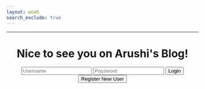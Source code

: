 ```yaml
---
layout: woah
search_exclude: true
---
```

-----------------------------------------------------------------------------------------------
<html lang="{{ page.lang | default: site.lang | default: " en" }}">
 
<html lang="en">
<head>
  <style>
    form {
      background-color:aqua ;
    }
    </style>
</head>

<head>
  <meta charset="UTF-8">
  <meta name="viewport" content="width=device-width, initial-scale=1.0">
  <link rel="stylesheet" type="text/css" href="your_stylesheet.css">
  <title>Login Page</title>
</head>
<body>
  <div class="container" style="text-align: center;">
    <h1>Nice to see you on Arushi's Blog!</h1>
    <input id="usernameInput" type="text" class="input-text" placeholder="Username">
    <input id="passwordInput" type="password" class="input-text" placeholder="Password">
    <button id="loginButton" class="button" onclick="loginUser()">Login</button>
    <button id="registerButton" class="button register-button" onclick="showRegistrationForm()">Register New User</button>

   
  <div id="registrationForm" style="display: none;">
      <h2>Register New User</h2>
      <input id="newUsernameInput" type="text" class="input-text" placeholder="New Username">
      <input id="newPasswordInput" type="password" class="input-text" placeholder="New Password">
      <button id="registerNewUserButton" class="button" onclick="registerUser()">Register</button>
    </div>
  </div>
</head>
<body>
      <script>
        function showRegistrationForm() {
      document.getElementById("registrationForm").style.display = "block";
    }
      function registerUser() {
      const newUsername = document.getElementById("newUsernameInput").value;
      const newPassword = document.getElementById("newPasswordInput").value;
    // Make a POST request to register a new user
    function loginUser(){
        fetch('http://127.0.0.1:8086/api/users/authenticate', {
        method: 'POST',
        headers: {
          'Content-Type': 'application/json',
        },
        body: JSON.stringify({
          username: newUsername,
          password: newPassword,
        }),
      })
      .then(response => response.json())
      .then(data => {
        console.log('User registration successful:', data);
        alert('Registration successful!');
        // Optionally, you can show a success message or redirect the user
      })
      .catch(error => {
        console.error('Error registering user:', error);
        alert('Registration failed. Please try again.');
        // Handle error, show error message, etc.
      });
    }
        const apiUrl = "http://127.0.0.1:8086/api/users/authenticate";
          document.getElementById("authenticate").onsubmit = async function (e) {
          e.preventDefault();
          const uid = document.getElementById("uid").value;
          const password = document.getElementById("password").value;
          const obj = { uid: uid, password: password };
          try {
            const response = await fetch(apiUrl, {
              method: "POST",
              headers: {
                "Content-Type": "application/json"
              },
              body: JSON.stringify(obj)
            });
            var myHeaders = new Headers();
            myHeaders.append("Content-Type", "application/json");
              var raw = JSON.stringify({
                "uid": "toby",
                "password": "123toby"
              });
              var requestOptions = {
                method: 'POST',
                headers: myHeaders,
                body: raw,
                redirect: 'follow'
              };
              fetch("http://127.0.0.1:8086/api/users/authenticate", requestOptions)
                .then(response => response.text())
                .then(result => console.log(result))
                .catch(error => console.log('error', error));
            if (!response.ok) {
              throw new Error('Authentication was not successful');
            }
            const token = await response.text();
            if (token) {
              // Authentication was successful, you can handle the token as needed
              console.log('Authentication successful');
              document.cookie = `token=${token}; path=/`;
              localStorage.setItem("token", token);
              localStorage.setItem("flagData", 1);
              window.location.href = "./";
              window.location.replace("./");
            } else {
              // Authentication failed, show an error message or take appropriate action
              console.error('Authentication failed');
            }
          } catch (error) {
            console.error('Error:', error);
    };
      fetch('http://127.0.0.1:8086/api/users/authenticate', {
        method: 'POST',
        headers: {
          'Content-Type': 'application/json',
        },
        body: JSON.stringify({
          username: newUsername,
          password: newPassword,
        }),
      })
      .then(response => response.json())
      .then(data => {
        console.log('User registration successful:', data);
        alert('Registration successful!');
        // Optionally, you can show a success message or redirect the user
      })
      .catch(error => {
        console.error('Error registering user:', error);
        alert('Registration failed. Please try again.');
        // Handle error, show error message, etc.
      });
    }
        const apiUrl = "http://127.0.0.1:8086/api/users/authenticate";
          document.getElementById("authenticate").onsubmit = async function (e) {
          e.preventDefault();
          const uid = document.getElementById("uid").value;
          const password = document.getElementById("password").value;
          const obj = { uid: uid, password: password };
          try {
            const response = await fetch(apiUrl, {
              method: "POST",
              headers: {
                "Content-Type": "application/json"
              },
              body: JSON.stringify(obj)
            });
            var myHeaders = new Headers();
            myHeaders.append("Content-Type", "application/json");
              var raw = JSON.stringify({
                "uid": "toby",
                "password": "123toby"
              });
              var requestOptions = {
                method: 'POST',
                headers: myHeaders,
                body: raw,
                redirect: 'follow'
              };
              fetch("http://127.0.0.1:8086/api/users/authenticate", requestOptions)
                .then(response => response.text())
                .then(result => console.log(result))
                .catch(error => console.log('error', error));
            if (!response.ok) {
              throw new Error('Authentication was not successful');
            }
            const token = await response.text();
            if (token) {
              // Authentication was successful, you can handle the token as needed
              console.log('Authentication successful');
              document.cookie = `token=${token}; path=/`;
              localStorage.setItem("token", token);
              localStorage.setItem("flagData", 1);
              window.location.href = "./";
              window.location.replace("./");
            } else {
              // Authentication failed, show an error message or take appropriate action
              console.error('Authentication failed');
            }
          } catch (error) {
            console.error('Error:', error);
          }
        }
      </script>
    </div>
  </main>
</body>

</html> 


